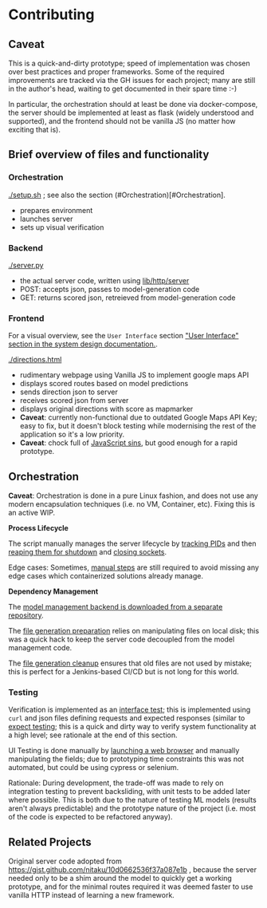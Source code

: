 # Contributing

## Caveat

This is a quick-and-dirty prototype; speed of implementation was chosen over best practices and proper frameworks. Some of the required improvements are tracked via the GH issues for each project; many are still in the author's head, waiting to get documented in their spare time :-)

In particular, the orchestration should at least be done via docker-compose, the server should be implemented at least as flask (widely understood and supported), and the frontend should not be vanilla JS (no matter how exciting that is).

## Brief overview of files and functionality

### Orchestration
[./setup.sh](./setup.sh) ; see also the section (#Orchestration)[#Orchestration].
* prepares environment
* launches server
* sets up visual verification

### Backend
[./server.py](./server.py)
* the actual server code, written using [lib/http/server](https://docs.python.org/3/library/http.server.html)
* POST: accepts json, passes to model-generation code
* GET:  returns scored json, retreieved from model-generation code


### Frontend
For a visual overview, see the `User Interface` section ["User Interface" section in the system design documentation.](https://github.com/YoinkBird/cyclesafe/blob/613f6dcc4a95d4394546f2ba83d20263461a02b4/docs/report/report.md).

[./directions.html](./directions.html)
* rudimentary webpage using Vanilla JS to implement google maps API
* displays scored routes based on model predictions
* sends direction json to server
* receives scored json from server
* displays original directions with score as mapmarker
* **Caveat**: currently non-functional due to outdated Google Maps API Key; easy to fix, but it doesn't block testing while modernising the rest of the application so it's a low priority.
* **Caveat**: chock full of [JavaScript sins](https://github.com/YoinkBird/cyclesafe_server/blob/60c8ffaea646c9f680458f03c5ddef7f055a65df/client.html#L106), but good enough for a rapid prototype.

## Orchestration

**Caveat**: Orchestration is done in a pure Linux fashion, and does not use any modern encapsulation techniques (i.e. no VM, Container, etc). Fixing this is an active WIP.

**Process Lifecycle**

The script manually manages the server lifecycle by [tracking PIDs](https://github.com/YoinkBird/cyclesafe_server/blob/042205c4797c1c8450879f8659ad4384589811ef/setup.sh#L171) and then [reaping them for shutdown](https://github.com/YoinkBird/cyclesafe_server/blob/042205c4797c1c8450879f8659ad4384589811ef/setup.sh#L222)
 and [closing sockets](https://github.com/YoinkBird/cyclesafe_server/blob/042205c4797c1c8450879f8659ad4384589811ef/setup.sh#L180).

Edge cases: Sometimes, [manual steps](https://github.com/YoinkBird/cyclesafe_server/blob/042205c4797c1c8450879f8659ad4384589811ef/setup.sh#L121) are still required to avoid missing any edge cases which containerized solutions already manage.

**Dependency Management**

The [model management backend is downloaded from a separate repository](https://github.com/YoinkBird/cyclesafe_server/blob/042205c4797c1c8450879f8659ad4384589811ef/setup.sh#L89).

The [file generation preparation](https://github.com/YoinkBird/cyclesafe_server/blob/042205c4797c1c8450879f8659ad4384589811ef/setup.sh#L130) relies on manipulating files on local disk; this was a quick hack to keep the server code decoupled from the model management code.

The [file generation cleanup](https://github.com/YoinkBird/cyclesafe_server/blob/042205c4797c1c8450879f8659ad4384589811ef/setup.sh#L100) ensures that old files are not used by mistake; this is perfect for a Jenkins-based CI/CD but is not long for this world.

### Testing

Verification is implemented as an [interface test](https://github.com/YoinkBird/cyclesafe_server/blob/042205c4797c1c8450879f8659ad4384589811ef/setup.sh#L187); this is implemented using `curl` and json files defining requests and expected responses (similar to [expect testing](https://en.wikipedia.org/wiki/Expect); this is a quick and dirty way to verify system functionality at a high level; see rationale at the end of this section.

UI Testing is done manually by [launching a web browser](https://github.com/YoinkBird/cyclesafe_server/blob/042205c4797c1c8450879f8659ad4384589811ef/setup.sh#L212) and manually manipulating the fields; due to prototyping time constraints this was not automated, but could be using cypress or selenium.

Rationale: During development, the trade-off was made to rely on integration testing to prevent backsliding, with unit tests to be added later where possible. This is both due to the nature of testing ML models (results aren't always predictable) and the prototype nature of the project (i.e. most of the code is expected to be refactored anyway).

## Related Projects

Original server code adopted from https://gist.github.com/nitaku/10d0662536f37a087e1b
, because the server needed only to be a shim around the model to quickly get a working prototype, and for the minimal routes required it was deemed faster to use vanilla HTTP instead of learning a new framework.
